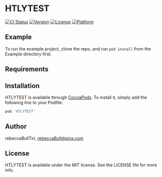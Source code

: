 # HTLYTEST

[![CI Status](https://img.shields.io/travis/rebeccaBullTxt/HTLYTEST.svg?style=flat)](https://travis-ci.org/rebeccaBullTxt/HTLYTEST)
[![Version](https://img.shields.io/cocoapods/v/HTLYTEST.svg?style=flat)](https://cocoapods.org/pods/HTLYTEST)
[![License](https://img.shields.io/cocoapods/l/HTLYTEST.svg?style=flat)](https://cocoapods.org/pods/HTLYTEST)
[![Platform](https://img.shields.io/cocoapods/p/HTLYTEST.svg?style=flat)](https://cocoapods.org/pods/HTLYTEST)

## Example

To run the example project, clone the repo, and run `pod install` from the Example directory first.

## Requirements

## Installation

HTLYTEST is available through [CocoaPods](https://cocoapods.org). To install
it, simply add the following line to your Podfile:

```ruby
pod 'HTLYTEST'
```

## Author

rebeccaBullTxt, rebeccaBull@sina.com

## License

HTLYTEST is available under the MIT license. See the LICENSE file for more info.
